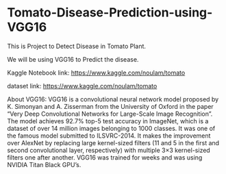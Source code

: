 # Tomato-Disease-Prediction-using-VGG16

This is Project to Detect Disease in Tomato Plant.

We will be using VGG16 to Predict the disease.

Kaggle Notebook link: https://www.kaggle.com/noulam/tomato

dataset link: https://www.kaggle.com/noulam/tomato


About VGG16:
VGG16 is a convolutional neural network model proposed by K. Simonyan and A. Zisserman from the University of Oxford in the paper “Very Deep Convolutional Networks for Large-Scale Image Recognition”. The model achieves 92.7% top-5 test accuracy in ImageNet, which is a dataset of over 14 million images belonging to 1000 classes. It was one of the famous model submitted to ILSVRC-2014. It makes the improvement over AlexNet by replacing large kernel-sized filters (11 and 5 in the first and second convolutional layer, respectively) with multiple 3×3 kernel-sized filters one after another. VGG16 was trained for weeks and was using NVIDIA Titan Black GPU’s.
